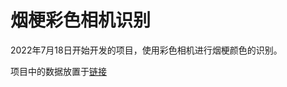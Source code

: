 # 烟梗彩色相机识别

2022年7月18日开始开发的项目，使用彩色相机进行烟梗颜色的识别。

项目中的数据放置于[链接](https://macrosolid-my.sharepoint.com/:f:/g/personal/feijinti_miaow_fun/ElIAerke0rVMjcSyrbjetAYBpide1s-rPEY9JDZWrrhiUA?e=hrzOfa)